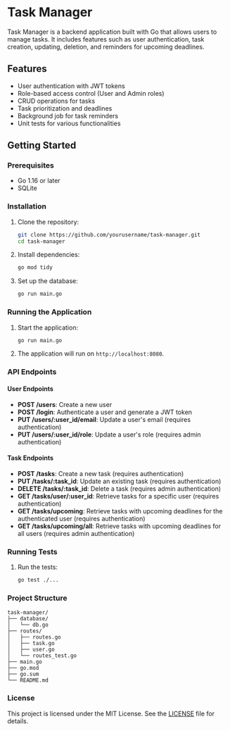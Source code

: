 # Task Manager

Task Manager is a backend application built with Go that allows users to manage tasks. It includes features such as user authentication, task creation, updating, deletion, and reminders for upcoming deadlines.

## Features

- User authentication with JWT tokens
- Role-based access control (User and Admin roles)
- CRUD operations for tasks
- Task prioritization and deadlines
- Background job for task reminders
- Unit tests for various functionalities

## Getting Started

### Prerequisites

- Go 1.16 or later
- SQLite

### Installation

1. Clone the repository:

    ```sh
    git clone https://github.com/yourusername/task-manager.git
    cd task-manager
    ```

2. Install dependencies:

    ```sh
    go mod tidy
    ```

3. Set up the database:

    ```sh
    go run main.go
    ```

### Running the Application

1. Start the application:

    ```sh
    go run main.go
    ```

2. The application will run on `http://localhost:8080`.

### API Endpoints

#### User Endpoints

- **POST /users**: Create a new user
- **POST /login**: Authenticate a user and generate a JWT token
- **PUT /users/:user_id/email**: Update a user's email (requires authentication)
- **PUT /users/:user_id/role**: Update a user's role (requires admin authentication)

#### Task Endpoints

- **POST /tasks**: Create a new task (requires authentication)
- **PUT /tasks/:task_id**: Update an existing task (requires authentication)
- **DELETE /tasks/:task_id**: Delete a task (requires admin authentication)
- **GET /tasks/user/:user_id**: Retrieve tasks for a specific user (requires authentication)
- **GET /tasks/upcoming**: Retrieve tasks with upcoming deadlines for the authenticated user (requires authentication)
- **GET /tasks/upcoming/all**: Retrieve tasks with upcoming deadlines for all users (requires admin authentication)

### Running Tests

1. Run the tests:

    ```sh
    go test ./...
    ```

### Project Structure

```
task-manager/
├── database/
│   └── db.go
├── routes/
│   ├── routes.go
│   ├── task.go
│   ├── user.go
│   └── routes_test.go
├── main.go
├── go.mod
├── go.sum
└── README.md
```

### License

This project is licensed under the MIT License. See the [LICENSE](LICENSE) file for details.